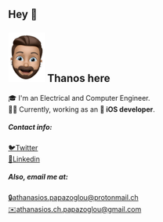 ## Hey 👋 <br/><br/><img src="https://github.com/athanasiospap/athanasiospap/blob/master/assets/Papazoglou_Memoji.png" alt="Memoji" width="75"/> Thanos here<br/>

🎓 I'm an Electrical and Computer Engineer.  
👨‍💻 Currently, working as an ** iOS developer**.   


##### Contact info:
[🐦Twitter](https://twitter.com/A_Ch_Papazoglou)  
[🔗Linkedin](https://www.linkedin.com/in/athanasios-papazoglou-2781a5134/)


##### Also, email me at:
[🔒athanasios.papazoglou@protonmail.ch](mailto:athanasios.papazoglou@protonmail.ch)   
[✉️athanasios.ch.papazoglou@gmail.com](mailto:athanasios.ch.papazoglou@gmail.com)

<!--
**athanasiospap/athanasiospap** is a ✨ _special_ ✨ repository because its `README.md` (this file) appears on your GitHub profile.

Here are some ideas to get you started:

- 🔭 I’m currently working on ...
- 🌱 I’m currently learning ...
- 👯 I’m looking to collaborate on ...
- 🤔 I’m looking for help with ...
- 💬 Ask me about ...
- 📫 How to reach me: ...
- 😄 Pronouns: ...
- ⚡ Fun fact: ...
-->
